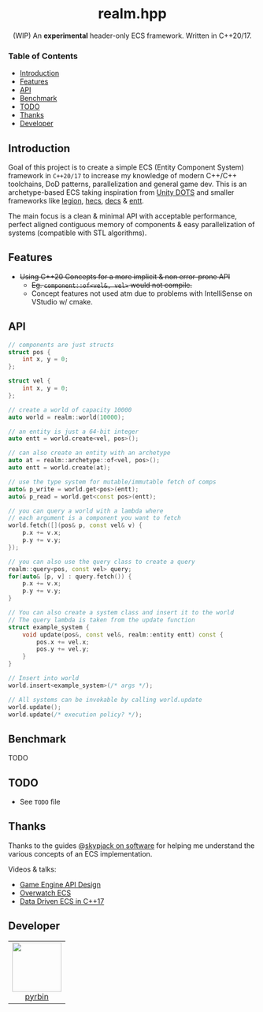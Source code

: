 <h1 align="center">realm.hpp</h1>
<p align="center">(WIP) An <b>experimental</b> header-only ECS framework. Written in C++20/17.</p>

### Table of Contents

- [Introduction](#introduction)
- [Features](#features)
- [API](#api)
- [Benchmark](#benchmark)
- [TODO](#todo)
- [Thanks](#thanks)
- [Developer](#developer)

## Introduction
Goal of this project is to create a simple ECS (Entity Component System) framework in `C++20/17` to increase
my knowledge of modern C++/C++ toolchains, DoD patterns, parallelization and general game dev.
This is an archetype-based ECS taking inspiration from 
[Unity DOTS](https://unity.com/dots) and smaller frameworks like
[legion](https://github.com/TomGillen/legion), 
[hecs](https://github.com/robertlong/hecs),
[decs](https://github.com/vblanco20-1/decs) & 
[entt](https://github.com/skypjack/entt). 

The main focus is a clean & minimal API with acceptable performance, 
perfect aligned contiguous memory of components & easy parallelization of systems (compatible with STL algorithms).

## Features
* ~~Using C++20 Concepts for a more implicit & non error-prone API~~
    * ~~Eg. `component::of<vel&, vel>` would not compile.~~
    * Concept features not used atm due to problems with IntelliSense on VStudio w/ cmake.
    
## API

```c++
// components are just structs
struct pos {
    int x, y = 0;
};

struct vel {
    int x, y = 0;
};

// create a world of capacity 10000
auto world = realm::world(10000);

// an entity is just a 64-bit integer
auto entt = world.create<vel, pos>();

// can also create an entity with an archetype
auto at = realm::archetype::of<vel, pos>();
auto entt = world.create(at);

// use the type system for mutable/immutable fetch of comps
auto& p_write = world.get<pos>(entt);
auto& p_read = world.get<const pos>(entt);

// you can query a world with a lambda where
// each argument is a component you want to fetch
world.fetch([](pos& p, const vel& v) {
    p.x += v.x;
    p.y += v.y;
});

// you can also use the query class to create a query
realm::query<pos, const vel> query;
for(auto& [p, v] : query.fetch()) {
    p.x += v.x;
    p.y += v.y;
}

// You can also create a system class and insert it to the world
// The query lambda is taken from the update function
struct example_system {
    void update(pos&, const vel&, realm::entity entt) const {
        pos.x += vel.x;
        pos.y += vel.y;
    }
}

// Insert into world
world.insert<example_system>(/* args */);

// All systems can be invokable by calling world.update
world.update();
world.update(/* execution policy? */);
```
## Benchmark
TODO

## TODO
* See `TODO` file

## Thanks
Thanks to the guides @[skypjack on software]() for helping me 
understand the various concepts of an ECS implementation.

Videos & talks:
* [Game Engine API Design](https://www.youtube.com/watch?v=W3ViIBnTTKA)
* [Overwatch ECS](https://www.youtube.com/watch?v=W3aieHjyNvw)
* [Data Driven ECS in C++17](https://www.youtube.com/watch?v=tONOW7Luln8)

## Developer

<table>
  <tbody>
    <tr>
      <td align="center" valign="top">
        <img width="100" height="100" src="https://github.com/pyrbin.png?s=150">
        <br>
        <a href="https://github.com/pyrbin">pyrbin</a>
      </td>
     </tr>
  </tbody>
</table>

